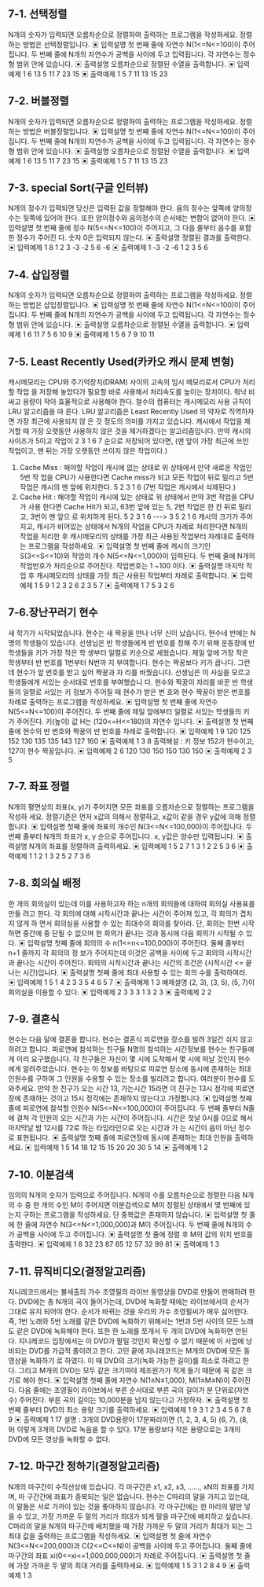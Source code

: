 ## 7-1. 선택정렬

N개의 숫자가 입력되면 오름차순으로 정렬하여 출력하는 프로그램을 작성하세요.
정렬하는 방법은 선택정렬입니다.
▣ 입력설명
첫 번째 줄에 자연수 N(1<=N<=100)이 주어집니다.
두 번째 줄에 N개의 자연수가 공백을 사이에 두고 입력됩니다. 각 자연수는 정수형 범위 안에
있습니다.
▣ 출력설명
오름차순으로 정렬된 수열을 출력합니다.
▣ 입력예제 1
6
13 5 11 7 23 15
▣ 출력예제 1
5 7 11 13 15 23

## 7-2. 버블정렬

N개의 숫자가 입력되면 오름차순으로 정렬하여 출력하는 프로그램을 작성하세요.
정렬하는 방법은 버블정렬입니다.
▣ 입력설명
첫 번째 줄에 자연수 N(1<=N<=100)이 주어집니다.
두 번째 줄에 N개의 자연수가 공백을 사이에 두고 입력됩니다. 각 자연수는 정수형 범위 안에
있습니다.
▣ 출력설명
오름차순으로 정렬된 수열을 출력합니다.
▣ 입력예제 1
6
13 5 11 7 23 15
▣ 출력예제 1
5 7 11 13 15 23

## 7-3. special Sort(구글 인터뷰)

N개의 정수가 입력되면 당신은 입력된 값을 정렬해야 한다.
음의 정수는 앞쪽에 양의정수는 뒷쪽에 있어야 한다. 또한 양의정수와 음의정수의 순서에는
변함이 없어야 한다.
▣ 입력설명
첫 번째 줄에 정수 N(5<=N<=100)이 주어지고, 그 다음 줄부터 음수를 포함한 정수가 주어진
다. 숫자 0은 입력되지 않는다.
▣ 출력설명
정렬된 결과를 출력한다.
▣ 입력예제 1
8
1 2 3 -3 -2 5 6 -6
▣ 출력예제 1
-3 -2 -6 1 2 3 5 6

## 7-4. 삽입정렬

N개의 숫자가 입력되면 오름차순으로 정렬하여 출력하는 프로그램을 작성하세요.
정렬하는 방법은 삽입정렬입니다.
▣ 입력설명
첫 번째 줄에 자연수 N(1<=N<=100)이 주어집니다.
두 번째 줄에 N개의 자연수가 공백을 사이에 두고 입력됩니다. 각 자연수는 정수형 범위 안에
있습니다.
▣ 출력설명
오름차순으로 정렬된 수열을 출력합니다.
▣ 입력예제 1
6
11 7 5 6 10 9
▣ 출력예제 1
5 6 7 9 10 11

## 7-5. Least Recently Used(카카오 캐시 문제 변형)

캐시메모리는 CPU와 주기억장치(DRAM) 사이의 고속의 임시 메모리로서 CPU가 처리할 작업
을 저장해 놓았다가 필요할 바로 사용해서 처리속도를 높이는 장치이다. 워낙 비싸고 용량이
작아 효율적으로 사용해야 한다. 철수의 컴퓨터는 캐시메모리 사용 규칙이 LRU 알고리즘을 따
른다. LRU 알고리즘은 Least Recently Used 의 약자로 직역하자면 가장 최근에 사용되지 않
은 것 정도의 의미를 가지고 있습니다. 캐시에서 작업을 제거할 때 가장 오랫동안 사용하지
않은 것을 제거하겠다는 알고리즘입니다.
만약 캐시의 사이즈가 5이고 작업이
2 3 1 6 7 순으로 저장되어 있다면,
(맨 앞이 가장 최근에 쓰인 작업이고, 맨 뒤는 가장 오랫동안 쓰이지 않은 작업이다.)

1. Cache Miss : 해야할 작업이 캐시에 없는 상태로 위 상태에서 만약 새로운 작업인 5번 작
   업을 CPU가 사용한다면 Cache miss가 되고 모든 작업이 뒤로 밀리고 5번작업은 캐시의 맨
   앞에 위치한다.
   5 2 3 1 6
   (7번 작업은 캐시에서 삭제된다.)
2. Cache Hit : 해야할 작업이 캐시에 있는 상태로 위 상태에서 만약 3번 작업을 CPU가 사용
   한다면 Cache Hit가 되고, 63번 앞에 있는 5, 2번 작업은 한 칸 뒤로 밀리고, 3번이 맨 앞으
   로 위치하게 된다.
   5 2 3 1 6
   --->
   3 5 2 1 6
   캐시의 크기가 주어지고, 캐시가 비어있는 상태에서 N개의 작업을 CPU가 차례로 처리한다면
   N개의 작업을 처리한 후 캐시메모리의 상태를 가장 최근 사용된 작업부터 차례대로 출력하는
   프로그램을 작성하세요.
   ▣ 입력설명
   첫 번째 줄에 캐시의 크기인 S(3<=S<=10)와 작업의 개수 N(5<=N<=1,000)이 입력된다.
   두 번째 줄에 N개의 작업번호가 처리순으로 주어진다. 작업번호는 1 ~100 이다.
   ▣ 출력설명
   마지막 작업 후 캐시메모리의 상태를 가장 최근 사용된 작업부터 차례로 출력합니다.
   ▣ 입력예제 1
   5 9
   1 2 3 2 6 2 3 5 7
   ▣ 출력예제 1
   7 5 3 2 6

## 7-6.장난꾸러기 현수

새 학기가 시작되었습니다. 현수는 새 짝꿍을 만나 너무 신이 났습니다.
현수네 반에는 N명의 학생들이 있습니다.
선생님은 반 학생들에게 반 번호를 정해 주기 위해 운동장에 반 학생들을 키가 가장 작은 학
생부터 일렬로 키순으로 세웠습니다. 제일 앞에 가장 작은 학생부터 반 번호를 1번부터 N번까
지 부여합니다. 현수는 짝꿍보다 키가 큽니다. 그런데 현수가 앞 번호를 받고 싶어 짝꿍과 자
리를 바꿨습니다. 선생님은 이 사실을 모르고 학생들에게 서있는 순서대로 번호를 부여했습니
다.
현수와 짝꿍이 자리를 바꾼 반 학생들의 일렬로 서있는 키 정보가 주어질 때 현수가 받은 번
호와 현수 짝꿍이 받은 번호를 차례로 출력하는 프로그램을 작성하세요.
▣ 입력설명
첫 번째 줄에 자연수 N(5<=N<=100)이 주어진다.
두 번째 줄에 제일 앞에부터 일렬로 서있는 학생들의 키가 주어진다.
키(높이) 값 H는 (120<=H<=180)의 자연수 입니다.
▣ 출력설명
첫 번째 줄에 현수의 반 번호와 짝꿍의 반 번호를 차례로 출력합니다.
▣ 입력예제 1
9
120 125 152 130 135 135 143 127 160
▣ 출력예제 1
3 8
출력해설 : 키 정보 152가 현수이고, 127이 현수 짝꿍입니다.
▣ 입력예제 2
6
120 130 150 150 130 150
▣ 출력예제 2
3 5

## 7-7. 좌표 정렬

N개의 평면상의 좌표(x, y)가 주어지면 모든 좌표를 오름차순으로 정렬하는 프로그램을 작성하
세요. 정렬기준은 먼저 x값의 의해서 정렬하고, x값이 같을 경우 y값에 의해 정렬합니다.
▣ 입력설명
첫째 줄에 좌표의 개수인 N(3<=N<=100,000)이 주어집니다.
두 번째 줄부터 N개의 좌표가 x, y 순으로 주어집니다. x, y값은 양수만 입력됩니다.
▣ 출력설명
N개의 좌표를 정렬하여 출력하세요.
▣ 입력예제 1
5
2 7
1 3
1 2
2 5
3 6
▣ 출력예제 1
1 2
1 3
2 5
2 7
3 6

## 7-8. 회의실 배정

한 개의 회의실이 있는데 이를 사용하고자 하는 n개의 회의들에 대하여 회의실 사용표를 만들
려고 한다. 각 회의에 대해 시작시간과 끝나는 시간이 주어져 있고, 각 회의가 겹치지 않게 하
면서 회의실을 사용할 수 있는 최대수의 회의를 찾아라. 단, 회의는 한번 시작하면 중간에 중
단될 수 없으며 한 회의가 끝나는 것과 동시에 다음 회의가 시작될 수 있다.
▣ 입력설명
첫째 줄에 회의의 수 n(1<=n<=100,000)이 주어진다. 둘째 줄부터 n+1 줄까지 각 회의의 정
보가 주어지는데 이것은 공백을 사이에 두고 회의의 시작시간과 끝나는 시간이 주어진다.
회의의 시작시간과 끝나는 시간의 조건은 (시작시간 <= 끝나는 시간)입니다.
▣ 출력설명
첫째 줄에 최대 사용할 수 있는 회의 수를 출력하여라.
▣ 입력예제 1
5
1 4
2 3
3 5
4 6
5 7
▣ 출력예제 1
3
예제설명
(2, 3), (3, 5), (5, 7)이 회의실을 이용할 수 있다.
▣ 입력예제 2
3
3 3
1 3
2 3
▣ 출력예제 2
2

## 7-9. 결혼식

현수는 다음 달에 결혼을 합니다.
현수는 결혼식 피로연을 장소를 빌려 3일간 쉬지 않고 하려고 합니다.
피로연에 참석하는 친구들 N명의 참석하는 시간정보를 현수는 친구들에게 미리 요구했습니다.
각 친구들은 자신이 몇 시에 도착해서 몇 시에 떠날 것인지 현수에게 알려주었습니다.
현수는 이 정보를 바탕으로 피로연 장소에 동시에 존재하는 최대 인원수를 구하여 그 인원을
수용할 수 있는 장소를 빌리려고 합니다. 여러분이 현수를 도와주세요.
만약 한 친구가 오는 시간 13, 가는시간 15라면 이 친구는 13시 정각에 피로연 장에 존재하는
것이고 15시 정각에는 존재하지 않는다고 가정합니다.
▣ 입력설명
첫째 줄에 피로연에 참석할 인원수 N(5<=N<=100,000)이 주어집니다.
두 번째 줄부터 N줄에 걸쳐 각 인원의 오는 시간과 가는 시간이 주어집니다.
시간은 첫날 0시를 0으로 해서 마지막날 밤 12시를 72로 하는 타임라인으로 오는 시간과 가
는 시간이 음이 아닌 정수로 표현됩니다.
▣ 출력설명
첫째 줄에 피로연장에 동시에 존재하는 최대 인원을 출력하세요.
▣ 입력예제 1
5
14 18
12 15
15 20
20 30
5 14
▣ 출력예제 1
2

## 7-10. 이분검색

임의의 N개의 숫자가 입력으로 주어집니다. N개의 수를 오름차순으로 정렬한 다음 N개의 수
중 한 개의 수인 M이 주어지면 이분검색으로 M이 정렬된 상태에서 몇 번째에 있는지 구하는
프로그램을 작성하세요. 단 중복값은 존재하지 않습니다.
▣ 입력설명
첫 줄에 한 줄에 자연수 N(3<=N<=1,000,000)과 M이 주어집니다.
두 번째 줄에 N개의 수가 공백을 사이에 두고 주어집니다.
▣ 출력설명
첫 줄에 정렬 후 M의 값의 위치 번호를 출력한다.
▣ 입력예제 1
8 32
23 87 65 12 57 32 99 81
▣ 출력예제 1
3

## 7-11. 뮤직비디오(결정알고리즘)

지니레코드에서는 불세출의 가수 조영필의 라이브 동영상을 DVD로 만들어 판매하려 한다.
DVD에는 총 N개의 곡이 들어가는데, DVD에 녹화할 때에는 라이브에서의 순서가 그대로 유지
되어야 한다. 순서가 바뀌는 것을 우리의 가수 조영필씨가 매우 싫어한다. 즉, 1번 노래와 5번
노래를 같은 DVD에 녹화하기 위해서는 1번과 5번 사이의 모든 노래도 같은 DVD에 녹화해야
한다. 또한 한 노래를 쪼개서 두 개의 DVD에 녹화하면 안된다.
지니레코드 입장에서는 이 DVD가 팔릴 것인지 확신할 수 없기 때문에 이 사업에 낭비되는
DVD를 가급적 줄이려고 한다. 고민 끝에 지니레코드는 M개의 DVD에 모든 동영상을 녹화하기
로 하였다. 이 때 DVD의 크기(녹화 가능한 길이)를 최소로 하려고 한다. 그리고 M개의 DVD는
모두 같은 크기여야 제조원가가 적게 들기 때문에 꼭 같은 크기로 해야 한다.
▣ 입력설명
첫째 줄에 자연수 N(1≤N≤1,000), M(1≤M≤N)이 주어진다. 다음 줄에는 조영필이 라이브에서
부른 순서대로 부른 곡의 길이가 분 단위로(자연수) 주어진다. 부른 곡의 길이는 10,000분을
넘지 않는다고 가정하자.
▣ 출력설명
첫 번째 줄부터 DVD의 최소 용량 크기를 출력하세요.
▣ 입력예제 1
9 3
1 2 3 4 5 6 7 8 9
▣ 출력예제 1
17
설명 : 3개의 DVD용량이 17분짜리이면 (1, 2, 3, 4, 5) (6, 7), (8, 9) 이렇게 3개의 DVD로 녹음을 할
수 있다. 17분 용량보다 작은 용량으로는 3개의 DVD에 모든 영상을 녹화할 수 없다.

## 7-12. 마구간 정하기(결정알고리즘)

N개의 마구간이 수직선상에 있습니다. 각 마구간은 x1, x2, x3, ......, xN의 좌표를 가지며, 마
구간간에 좌표가 중복되는 일은 없습니다.
현수는 C마리의 말을 가지고 있는데, 이 말들은 서로 가까이 있는 것을 좋아하지 않습니다.
각 마구간에는 한 마리의 말만 넣을 수 있고, 가장 가까운 두 말의 거리가 최대가 되게 말을
마구간에 배치하고 싶습니다.
C마리의 말을 N개의 마구간에 배치했을 때 가장 가까운 두 말의 거리가 최대가 되는 그 최대
값을 출력하는 프로그램을 작성하세요.
▣ 입력설명
첫 줄에 자연수 N(3<=N<=200,000)과 C(2<=C<=N)이 공백을 사이에 두고 주어집니다.
둘째 줄에 마구간의 좌표 xi(0<=xi<=1,000,000,000)가 차례로 주어집니다.
▣ 출력설명
첫 줄에 가장 가까운 두 말의 최대 거리를 출력하세요.
▣ 입력예제 1
5 3
1 2 8 4 9
▣ 출력예제 1
3
